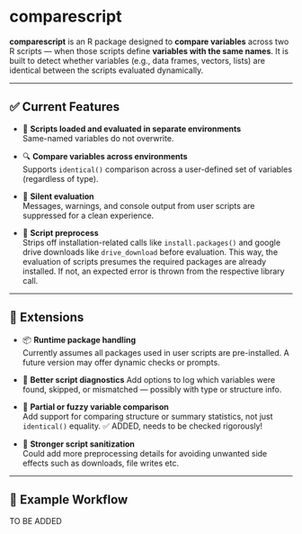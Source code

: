 # comparescript
**comparescript** is an R package designed to **compare variables** across two R scripts — when those scripts define **variables with the same names**.
It is built to detect whether variables (e.g., data frames, vectors, lists) are identical between the scripts evaluated dynamically.

---

## ✅ Current Features

- 📂 **Scripts loaded and evaluated in separate environments**  
  Same-named variables do not overwrite.

- 🔍 **Compare variables across environments**  
  Supports `identical()` comparison across a user-defined set of variables (regardless of type).

- 🤫 **Silent evaluation**  
  Messages, warnings, and console output from user scripts are suppressed for a clean experience.

- 🚫 **Script preprocess**  
  Strips off installation-related calls like `install.packages()` and google drive downloads like `drive_download` before evaluation.
  This way, the evaluation of scripts presumes the required packages are already installed.
  If not, an expected error is thrown from the respective library call.

---

## 🚧 Extensions

- 📦 **Runtime package handling**  
  Currently assumes all packages used in user scripts are pre-installed. A future version may offer dynamic checks or prompts.

- 📜 **Better script diagnostics**
  Add options to log which variables were found, skipped, or mismatched — possibly with type or structure info.

- 🔧 **Partial or fuzzy variable comparison**  
  Add support for comparing structure or summary statistics, not just `identical()` equality.
    ✅ ADDED, needs to be checked rigorously!

- 🧹 **Stronger script sanitization**  
  Could add more preprocessing details for avoiding unwanted side effects such as downloads, file writes etc.

---

## 🔄 Example Workflow
TO BE ADDED
